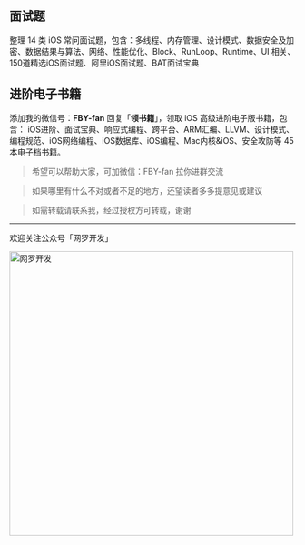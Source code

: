 ## 面试题
整理 14 类 iOS 常问面试题，包含：多线程、内存管理、设计模式、数据安全及加密、数据结果与算法、网络、性能优化、Block、RunLoop、Runtime、UI 相关、150道精选iOS面试题、阿里iOS面试题、BAT面试宝典

## 进阶电子书籍

添加我的微信号：**FBY-fan** 回复「**领书籍**」，领取 iOS 高级进阶电子版书籍，包含：
iOS进阶、面试宝典、响应式编程、跨平台、ARM汇编、LLVM、设计模式、编程规范、iOS网络编程、iOS数据库、iOS编程、Mac内核&iOS、安全攻防等 45 本电子档书籍。




> 希望可以帮助大家，可加微信：FBY-fan 拉你进群交流

> 如果哪里有什么不对或者不足的地方，还望读者多多提意见或建议

> 如需转载请联系我，经过授权方可转载，谢谢

***
欢迎关注公众号「网罗开发」

<img width="500" alt="网罗开发" src="https://user-images.githubusercontent.com/24238160/131977235-0938b244-820d-472d-a708-5b4a3ea39f6e.png">
